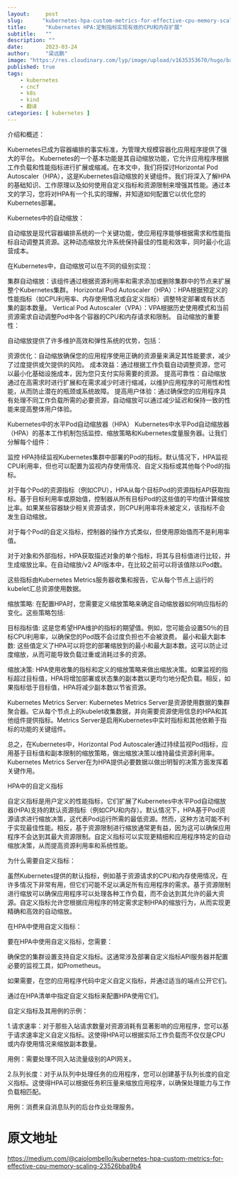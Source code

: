 ```yaml
---
layout:     post 
slug:      "kubernetes-hpa-custom-metrics-for-effective-cpu-memory-scaling"
title:      "Kubernetes HPA:定制指标实现有效的CPU和内存扩展"
subtitle:   ""
description: ""
date:       2023-03-24
author:     "梁远鹏"
image: "https://res.cloudinary.com/lyp/image/upload/v1635353670/hugo/banner/pexels-helena-lopes-2253275.jpg"
published: true
tags:
    - kubernetes 
    - cncf
    - k8s
    - kind
    - 翻译
categories: [ kubernetes ]
---
```


介绍和概述：

Kubernetes已成为容器编排的事实标准，为管理大规模容器化应用程序提供了强大的平台。 Kubernetes的一个基本功能是其自动缩放功能，它允许应用程序根据工作负载和性能指标进行扩展或缩减。在本文中，我们将探讨Horizontal Pod Autoscaler（HPA），这是Kubernetes自动缩放的关键组件。我们将深入了解HPA的基础知识、工作原理以及如何使用自定义指标和资源限制来增强其性能。通过本文的学习，您将对HPA有一个扎实的理解，并知道如何配置它以优化您的Kubernetes部署。

Kubernetes中的自动缩放：

自动缩放是现代容器编排系统的一个关键功能，使应用程序能够根据需求和性能指标自动调整其资源。这种动态缩放允许系统保持最佳的性能和效率，同时最小化运营成本。

在Kubernetes中，自动缩放可以在不同的级别实现：

集群自动缩放：该组件通过根据资源利用率和需求添加或删除集群中的节点来扩展整个Kubernetes集群。
Horizontal Pod Autoscaler（HPA）：HPA根据预定义的性能指标（如CPU利用率、内存使用情况或自定义指标）调整特定部署或有状态集的副本数量。
Vertical Pod Autoscaler（VPA）：VPA根据历史使用模式和当前资源需求自动调整Pod中各个容器的CPU和内存请求和限制。
自动缩放的重要性：

自动缩放提供了许多维护高效和弹性系统的优势，包括：

资源优化：自动缩放确保您的应用程序使用正确的资源量来满足其性能要求，减少了过度提供或欠提供的风险。
成本效益：通过根据工作负载自动调整资源，您可以最小化基础设施成本，因为您只支付实际需要的资源。
提高可靠性：自动缩放通过在高需求时进行扩展和在需求减少时进行缩减，以维护应用程序的可用性和性能，从而防止潜在的瓶颈或系统故障。
提高用户体验：通过确保您的应用程序具有处理不同工作负载所需的必要资源，自动缩放可以通过减少延迟和保持一致的性能来提高整体用户体验。



Kubernetes中的水平Pod自动缩放器（HPA）
Kubernetes中水平Pod自动缩放器（HPA）的基本工作机制包括监控、缩放策略和Kubernetes度量服务器。让我们分解每个组件：

监控
HPA持续监视Kubernetes集群中部署的Pod的指标。默认情况下，HPA监视CPU利用率，但也可以配置为监视内存使用情况、自定义指标或其他每个Pod的指标。

对于每个Pod的资源指标（例如CPU），HPA从每个目标Pod的资源指标API获取指标。基于目标利用率或原始值，控制器从所有目标Pod的这些值的平均值计算缩放比率。如果某些容器缺少相关资源请求，则CPU利用率将未被定义，该指标不会发生自动缩放。

对于每个Pod的自定义指标，控制器的操作方式类似，但使用原始值而不是利用率值。

对于对象和外部指标，HPA获取描述对象的单个指标，将其与目标值进行比较，并生成缩放比率。在自动缩放/v2 API版本中，在比较之前可以将该值除以Pod数。

这些指标由Kubernetes Metrics服务器收集和报告，它从每个节点上运行的kubelet汇总资源使用数据。

缩放策略:
在配置HPA时，您需要定义缩放策略来确定自动缩放器如何响应指标的变化。这些策略包括:

目标指标值: 这是您希望HPA维护的指标的期望值。例如，您可能会设置50％的目标CPU利用率，以确保您的Pod既不会过度负担也不会被浪费。
最小和最大副本数: 这些值定义了HPA可以将您的部署缩放到的最小和最大副本数。这可以防止过度缩放，从而可能导致负载过重或消耗过多的资源。

缩放决策:
HPA使用收集的指标和定义的缩放策略来做出缩放决策。如果监视的指标超过目标值，HPA将增加部署或状态集的副本数以更均匀地分配负载。相反，如果指标低于目标值，HPA将减少副本数以节省资源。

Kubernetes Metrics Server:
Kubernetes Metrics Server是资源使用数据的集群聚合器。它从每个节点上的kubelet收集数据，并向需要资源使用信息的HPA和其他组件提供指标。Metrics Server是启用Kubernetes中实时指标和其他依赖于指标的功能的关键组件。

总之，在Kubernetes中，Horizontal Pod Autoscaler通过持续监视Pod指标，应用基于目标值和副本限制的缩放策略，做出缩放决策以维持最佳资源利用率。 Kubernetes Metrics Server在为HPA提供必要数据以做出明智的决策方面发挥着关键作用。

HPA中的自定义指标

自定义指标是用户定义的性能指标，它们扩展了Kubernetes中水平Pod自动缩放器(HPA)支持的默认资源指标（例如CPU和内存）。默认情况下，HPA基于Pod资源请求进行缩放决策，这代表Pod运行所需的最低资源。然而，这种方法可能不利于实现最佳性能。相反，基于资源限制进行缩放通常更有益，因为这可以确保应用程序不会达到其最大资源限制。自定义指标可以实现更精细和应用程序特定的自动缩放决策，从而提高资源利用率和系统性能。

为什么需要自定义指标：

虽然Kubernetes提供的默认指标，例如基于资源请求的CPU和内存使用情况，在许多情况下非常有用，但它们可能不足以满足所有应用程序的需求。基于资源限制进行缩放可以确保应用程序可以处理各种工作负载，而不会达到其允许的最大资源。自定义指标允许您根据应用程序的特定需求定制HPA的缩放行为，从而实现更精确和高效的自动缩放。

在HPA中使用自定义指标：

要在HPA中使用自定义指标，您需要：

确保您的集群设置支持自定义指标。这通常涉及部署自定义指标API服务器并配置必要的监视工具，如Prometheus。

如果需要，在您的应用程序代码中定义自定义指标，并通过适当的端点公开它们。

通过在HPA清单中指定自定义指标来配置HPA使用它们。

自定义指标及其用例的示例：

1.请求速率：对于那些入站请求数量对资源消耗有显著影响的应用程序，您可以基于请求速率定义自定义指标。这使得HPA可以根据实际工作负载而不仅仅是CPU或内存使用情况来缩放副本数量。

用例：需要处理不同入站流量级别的API网关。

2.队列长度：对于从队列中处理任务的应用程序，您可以创建基于队列长度的自定义指标。这使得HPA可以根据任务积压量来缩放应用程序，以确保处理能力与工作负载相匹配。

用例：消费来自消息队列的后台作业处理服务。

#  原文地址

https://medium.com/@caiolombello/kubernetes-hpa-custom-metrics-for-effective-cpu-memory-scaling-23526bba9b4